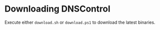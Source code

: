 # Downloading DNSControl

Execute either `download.sh` or `download.ps1` to download the latest binaries.
